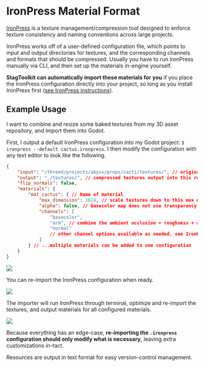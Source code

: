 # IronPress Material Format

[IronPress](https://github.com/arocull/IronPress) is a texture management/compression tool designed to enforce texture consistency and naming conventions across large projects.

IronPress works off of a user-defined configuration file, which points to input and output directories for textures, and the corresponding channels and formats that should be compressed.
Usually you have to run IronPress manually via CLI, and then set up the materials in-engine yourself.

**StagToolkit can automatically import these materials for you** if you place the IronPress configuration directly into your project, so long as you install IronPress first ([see IronPress instructions](https://github.com/arocull/IronPress)).

## Example Usage

I want to combine and resize some baked textures from my 3D asset repository, and import them into Godot.

First, I output a default IronPress configuration into my Godot project: `$ ironpress --default cactus.ironpress`.
I then modify the configuration with any text editor to look like the following.

```json
{
    "input": "/threed/projects/abyss/props/cacti/textures/", // original textures
    "output": "./textures/", // compressed textures output into this relative directory
    "flip_normals": false,
    "materials": {
        "mat_cactus": { // Name of material
            "max_dimension": 1024, // scale textures down to this max dimension
            "alpha": false, // basecolor map does not use transparency
            "channels": [
                "basecolor",
                "arm", // combine the ambient occlusion + roughness + metallic maps
                "normal"
                // other channel options available as needed, see IronPress repository
            ]
        } // ...multiple materials can be added to one configuration
    }
}
```

![](../images/ironpress-1.png)

You can re-import the IronPress configuration when ready.

![](../images/ironpress-2.png)

The importer will run IronPress through terminal, optimize and re-import the textures, and output materials for all configured materials.

![](../images/ironpress-3.png)

Because everything has an edge-case, **re-importing the `.ironpress` configuration should only modify what is necessary**, leaving extra customizations in-tact.

Resources are output in text format for easy version-control management.
